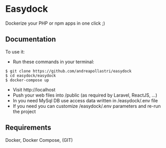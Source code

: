 # Easydock
Dockerize your PHP or npm apps in one click ;)

## Documentation

To use it:

- Run these commands in your terminal:
```
$ git clone https://github.com/andreapollastri/easydock
$ cd easydock/easydock
$ docker-compose up
```
- Visit http://localhost
- Push your web files into /public (as required by Laravel, ReactJS, ...)
- In you need MySql DB use access data written in /easydock/.env file
- If you need you can customize /easydock/.env parameters and re-run the project

## Requirements
Docker, Docker Compose, (GIT)
